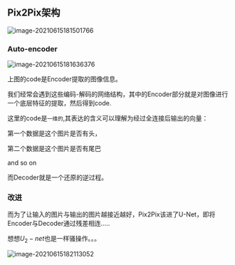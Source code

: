 ## Pix2Pix架构

![image-20210615181501766](https://gitee.com/Black_Friday/blog/raw/master/image/image-20210615181501766.png)

### Auto-encoder

![image-20210615181636376](C:\Users\BlackFriday\AppData\Roaming\Typora\typora-user-images\image-20210615181636376.png)

上图的code是Encoder提取的图像信息。

我们经常会遇到这些编码-解码的网络结构，其中的Encoder部分就是对图像进行一个底层特征的提取，然后得到code.

这里的code是`一维的`,其表达的含义可以理解为经过全连接后输出的向量：

第一个数据是这个图片是否有头，

第二个数据是这个图片是否有尾巴

and so on

而Decoder就是一个还原的逆过程。

### 改进

而为了让输入的图片与输出的图片越接近越好，Pix2Pix该进了U-Net，即将Encoder与Decoder通过残差相连…..

想想$U_2-net$也是一样骚操作。。。

![image-20210615182113052](https://gitee.com/Black_Friday/blog/raw/master/image/image-20210615182113052.png)

